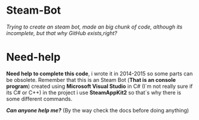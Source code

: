 # Steam-Bot
*Trying to create an steam bot, made an big chunk of code, although its incomplete, but that why GitHub exists,right?*

# Need-help

**Need help to complete this code**, i wrote it in 2014-2015 so some parts can be obsolete.
Remember that this is an Steam Bot (**That is an console program**) created using **Microsoft Visual Studio** in C# (I´m not really sure if its C# or C++) in the project i use **SteamAppKit2** so that´s why there is some different commands.

***Can anyone help me?***
(By the way check the docs before doing anything)
